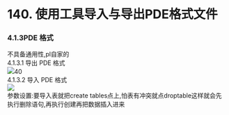 # 140. 使用工具导入与导出PDE格式文件

<a name="1p3az"></a>
### 4.1.3PDE 格式
不具备通用性,pl自家的<br />4.1.3.1 导出 PDE 格式<br />![](https://cdn.nlark.com/yuque/0/2019/png/349894/1561371718976-3bd9df48-83e0-46f8-abde-51e77f37e839.png#align=left&display=inline&height=318&originHeight=636&originWidth=1109&size=0&status=done&width=555)40<br />4.1.3.2 导入 PDE 格式<br />![](https://cdn.nlark.com/yuque/0/2019/png/349894/1561371717544-a7bac1ca-d8db-4f3e-bbb9-75debff6ea23.png#align=left&display=inline&height=325&originHeight=649&originWidth=1109&size=0&status=done&width=555)<br />参数设置:要导入表就把create tables点上,怕表有冲突就点droptable这样就会先执行删除语句,再执行创建再把数据插入进来
